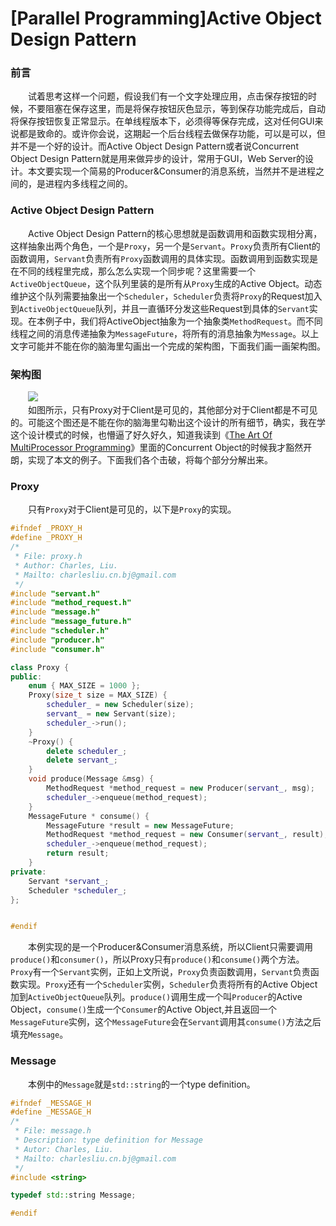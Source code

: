 [Parallel Programming]Active Object Design Pattern
===================================================

### 前言
&emsp;&emsp;试着思考这样一个问题，假设我们有一个文字处理应用，点击保存按钮的时候，不要阻塞在保存这里，而是将保存按钮灰色显示，等到保存功能完成后，自动将保存按钮恢复正常显示。在单线程版本下，必须得等保存完成，这对任何GUI来说都是致命的。或许你会说，这期起一个后台线程去做保存功能，可以是可以，但并不是一个好的设计。而Active Object Design Pattern或者说Concurrent Object Design Pattern就是用来做异步的设计，常用于GUI，Web Server的设计。本文要实现一个简易的Producer&Consumer的消息系统，当然并不是进程之间的，是进程内多线程之间的。

### Active Object Design Pattern
&emsp;&emsp;Active Object Design Pattern的核心思想就是函数调用和函数实现相分离，这样抽象出两个角色，一个是`Proxy`，另一个是`Servant`。`Proxy`负责所有Client的函数调用，`Servant`负责所有`Proxy`函数调用的具体实现。函数调用到函数实现是在不同的线程里完成，那么怎么实现一个同步呢？这里需要一个`ActiveObjectQueue`，这个队列里装的是所有从`Proxy`生成的Active Object。动态维护这个队列需要抽象出一个`Scheduler`，`Scheduler`负责将`Proxy`的Request加入到`ActiveObjectQueue`队列，并且一直循环分发这些Request到具体的`Servant`实现。在本例子中，我们将ActiveObject抽象为一个抽象类`MethodRequest`。而不同线程之间的消息传递抽象为`MessageFuture`，将所有的消息抽象为`Message`。以上文字可能并不能在你的脑海里勾画出一个完成的架构图，下面我们画一画架构图。

### 架构图
&emsp;&emsp;<img src="https://github.com/linghuazaii/blog/blob/master/image/active_object/active_object_design.png" />  
&emsp;&emsp;如图所示，只有Proxy对于Client是可见的，其他部分对于Client都是不可见的。可能这个图还是不能在你的脑海里勾勒出这个设计的所有细节，确实，我在学这个设计模式的时候，也懵逼了好久好久，知道我读到《[The Art Of MultiProcessor Programming](http://coolfire.insomnia247.nl/c&mt/Herlihy,%20Shavit%20-%20The%20art%20of%20multiprocessor%20programming.pdf)》里面的Concurrent Object的时候我才豁然开朗，实现了本文的例子。下面我们各个击破，将每个部分分解出来。

### Proxy
&emsp;&emsp;只有`Proxy`对于Client是可见的，以下是`Proxy`的实现。
```cpp
#ifndef _PROXY_H
#define _PROXY_H
/*
 * File: proxy.h
 * Author: Charles, Liu.
 * Mailto: charlesliu.cn.bj@gmail.com
 */
#include "servant.h"
#include "method_request.h"
#include "message.h"
#include "message_future.h"
#include "scheduler.h"
#include "producer.h"
#include "consumer.h"

class Proxy {
public:
    enum { MAX_SIZE = 1000 };
    Proxy(size_t size = MAX_SIZE) {
        scheduler_ = new Scheduler(size);
        servant_ = new Servant(size);
        scheduler_->run();
    }
    ~Proxy() {
        delete scheduler_;
        delete servant_;
    }
    void produce(Message &msg) {
        MethodRequest *method_request = new Producer(servant_, msg);
        scheduler_->enqueue(method_request);
    }
    MessageFuture * consume() {
        MessageFuture *result = new MessageFuture;
        MethodRequest *method_request = new Consumer(servant_, result);
        scheduler_->enqueue(method_request);
        return result;
    }
private:
    Servant *servant_;
    Scheduler *scheduler_;
};


#endif
```
&emsp;&emsp;本例实现的是一个Producer&Consumer消息系统，所以Client只需要调用`produce()`和`consumer()`，所以Proxy只有`produce()`和`consume()`两个方法。`Proxy`有一个`Servant`实例，正如上文所说，`Proxy`负责函数调用，`Servant`负责函数实现。`Proxy`还有一个`Scheduler`实例，`Scheduler`负责将所有的Active Object加到`ActiveObjectQueue`队列。`produce()`调用生成一个叫`Producer`的Active Object，`consume()`生成一个`Consumer`的Active Object,并且返回一个`MessageFuture`实例，这个`MessageFuture`会在`Servant`调用其`consume()`方法之后填充`Message`。

### Message
&emsp;&emsp;本例中的`Message`就是`std::string`的一个type definition。
```cpp
#ifndef _MESSAGE_H
#define _MESSAGE_H
/*
 * File: message.h
 * Description: type definition for Message
 * Autor: Charles, Liu.
 * Mailto: charlesliu.cn.bj@gmail.com
 */
#include <string>

typedef std::string Message;

#endif
```






